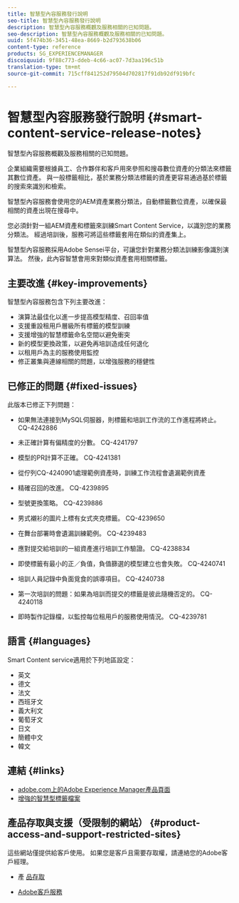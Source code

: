 ```yaml
---
title: 智慧型內容服務發行說明
seo-title: 智慧型內容服務發行說明
description: 智慧型內容服務概觀及服務相關的已知問題。
seo-description: 智慧型內容服務概觀及服務相關的已知問題。
uuid: 5f474b36-3451-48ea-8669-b2d793638b06
content-type: reference
products: SG_EXPERIENCEMANAGER
discoiquuid: 9f88c773-ddeb-4c66-ac07-7d3aa196c51b
translation-type: tm+mt
source-git-commit: 715cff841252d79504d702817f91db92df919bfc

---
```



# 智慧型內容服務發行說明 {#smart-content-service-release-notes}

智慧型內容服務概觀及服務相關的已知問題。

企業組織需要根據員工、合作夥伴和客戶用來參照和搜尋數位資產的分類法來標籤其數位資產。 與一般標籤相比，基於業務分類法標籤的資產更容易通過基於標籤的搜索來識別和檢索。

智慧型內容服務會使用您的AEM資產業務分類法，自動標籤數位資產，以確保最相關的資產出現在搜尋中。

您必須針對一組AEM資產和標籤來訓練Smart Content Service，以識別您的業務分類法。 經過培訓後，服務可將這些標籤套用在類似的資產集上。

智慧型內容服務採用Adobe Sensei平台，可讓您針對業務分類法訓練影像識別演算法。 然後，此內容智慧會用來對類似資產套用相關標籤。

## 主要改進 {#key-improvements}

智慧型內容服務包含下列主要改進：

* 演算法最佳化以進一步提高模型精度、召回率值
* 支援重設租用戶層級所有標籤的模型訓練
* 支援增強的智慧標籤命名空間以避免衝突
* 新的模型更換政策，以避免再培訓造成任何退化
* 以租用戶為主的服務使用監控
* 修正叢集與連線相關的問題，以增強服務的穩健性

## 已修正的問題 {#fixed-issues}

此版本已修正下列問題：

* 如果無法連接到MySQL伺服器，則標籤和培訓工作流的工作進程將終止。 CQ-4242886

* 未正確計算有偏精度的分數。 CQ-4241797

* 模型的PR計算不正確。 CQ-4241381

* 從佇列CQ-4240901處理範例資產時，訓練工作流程會遺漏範例資產

* 精確召回的改進。 CQ-4239895

* 型號更換策略。 CQ-4239886

* 男式襯衫的圖片上標有女式夾克標籤。 CQ-4239650

* 在舞台部署時會遺漏訓練範例。 CQ-4239483

* 應對提交給培訓的一組資產進行培訓工作驗證。 CQ-4238834

* 即使標籤有最小的正／負值，負值篩選的模型建立也會失敗。 CQ-4240741

* 培訓人員記錄中負面覓食的誤導項目。 CQ-4240738

* 第一次培訓的問題：如果為培訓而提交的標籤是彼此隨機否定的。 CQ-4240118

* 即時製作記錄檔，以監控每位租用戶的服務使用情況。 CQ-4239781

## 語言 {#languages}

Smart Content service適用於下列地區設定：

* 英文
* 德文
* 法文
* 西班牙文
* 義大利文
* 葡萄牙文
* 日文
* 簡體中文
* 韓文

## 連結 {#links}

* [adobe.com上的Adobe Experience Manager產品頁面](https://www.adobe.com/marketing-cloud/experience-manager.html)
* [增強的智慧型標籤檔案](/help/assets/enhanced-smart-tags.md)

## 產品存取與支援（受限制的網站） {#product-access-and-support-restricted-sites}

這些網站僅提供給客戶使用。 如果您是客戶且需要存取權，請連絡您的Adobe客戶經理。

* [](https://daycare.day.com) 產 [品存取](https://login.marketing.adobe.com)

* [Adobe客戶服務](https://helpx.adobe.com/contact/enterprise-support.ec.html)
